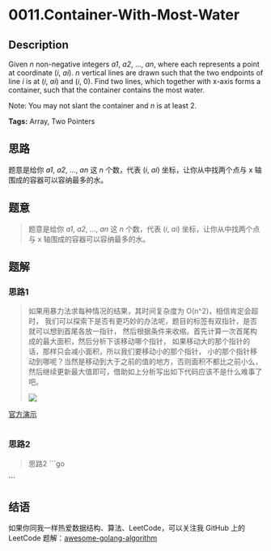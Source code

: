 # 0011.Container-With-Most-Water

## Description

Given _n_ non-negative integers _a1_, _a2_, ..., _an_, where each represents a point at coordinate \(_i_, _ai_\). _n_ vertical lines are drawn such that the two endpoints of line _i_ is at \(_i_, _ai_\) and \(_i_, 0\). Find two lines, which together with x-axis forms a container, such that the container contains the most water.

Note: You may not slant the container and _n_ is at least 2.

**Tags:** Array, Two Pointers

## 思路

题意是给你 _a1_, _a2_, ..., _an_ 这 _n_ 个数，代表 \(_i_, _ai_\) 坐标，让你从中找两个点与 x 轴围成的容器可以容纳最多的水。

## 题意

> 题意是给你 _a1_, _a2_, ..., _an_ 这 _n_ 个数，代表 \(_i_, _ai_\) 坐标，让你从中找两个点与 x 轴围成的容器可以容纳最多的水。

## 题解

### 思路1

> 如果用暴力法求每种情况的结果，其时间复杂度为 O\(n^2\)，相信肯定会超时， 我们可以探索下是否有更巧妙的办法呢，题目的标签有双指针，是否就可以想到首尾各放一指针， 然后根据条件来收缩。首先计算一次首尾构成的最大面积，然后分析下该移动哪个指针， 如果移动大的那个指针的话，那样只会减小面积，所以我们要移动小的那个指针， 小的那个指针移动到哪呢？当然是移动到大于之前的值的地方，否则面积不都比之前小么， 然后继续更新最大值即可，借助如上分析写出如下代码应该不是什么难事了吧。
>
> ![](https://github.com/kylesliu/awesome-golang-algorithm/blob/master/assets/images/question_11.jpg)

[官方演示](https://leetcode.com/problems/container-with-most-water/solution/)

```go

```

### 思路2

> 思路2 \`\`\`go

\`\`\`

## 结语

如果你同我一样热爱数据结构、算法、LeetCode，可以关注我 GitHub 上的 LeetCode 题解：[awesome-golang-algorithm](https://github.com/kylesliu/awesome-golang-algorithm)

